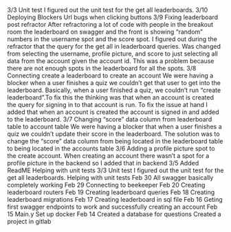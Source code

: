 3/3
Unit test
I figured out the unit test for the get all leaderboards.
3/10
Deploying Blockers
Url bugs when clicking buttons
3/9
Fixing leaderboard post refractor
After refractoring a lot of code with people in the breakout room the leaderboard on swagger and the front is showing “random” numbers in the username spot and the score spot. I figured out during the refractor that the query for the get all in leaderboard queries. Was changed from selecting the username, profile picture, and score to just selecting all data from the account given the account id. This was a problem because there are not enough spots in the leaderboard for all the spots.
3/8
Connecting create a leaderboard to create an account
We were having a blocker when a user finishes a quiz we couldn’t get that user to get into the leaderboard. Basically, when a user finished a quiz, we couldn’t run “create leaderboard”.To fix this the thinking was that when an account is created the query for signing in to that account is run. To fix the issue at hand I added that when an account is created the account is signed in and added to the leaderboard.
3/7
Changing “score” data column from leaderboard table to account table
We were having a blocker that when a user finishes a quiz we couldn’t update their score in the leaderboard. The solution was to change the “score” data column from being located in the leaderboard table to being located in the accounts table
3/6
Adding a profile picture spot to the create account.
When creating an account there wasn’t a spot for a profile picture in the backend so I added that in backend
3/5
Added ReadME
Helping with unit tests
3/3
Unit test
I figured out the unit test for the get all leaderboards.
Helping with unit tests
Feb 30
All swagger basically completely working
Feb 29
Connecting to beekeeper
Feb 20
Creating leaderboard routers
Feb 19
Creating leaderboard queries
Feb 18
Creating leaderboard migrations
Feb 17
Creating leaderboard in sql file
Feb 16
Geting first swagger endpoints to work and successfully creating an account
Feb 15
Main.y
Set up docker
Feb 14
Created a database for questions
Created a project in gitlab